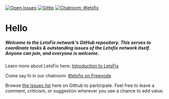 [![Open Issues](http://img.shields.io/github/issues/letsfix/letsfix.net.svg)](https://github.com/LetsFix/letsfix.net/issues)
[![Gittip](https://img.shields.io/gittip/letsfix.svg)](https://www.gittip.com/letsfix/)
[![Chatroom: #letsfix](http://img.shields.io/badge/chatroom-%23letsfix-ff69b4.svg)](http://webchat.freenode.net/?channels=letsfix)

Hello
====

##### Welcome to the LetsFix network's GitHub repository. This serves to coordinate tasks & outstanding issues of the Letsfix network itself. Anyone can join, and everyone is welcome.

Learn more about LetsFix here: [Introduction to LetsFix](https://github.com/LetsFix/letsfix.net/blob/master/Introduction.md)

Come say hi in our chatroom: [#letsfix on Freenode](http://webchat.freenode.net/?channels=letsfix)

Browse [the Issues list](https://github.com/LetsFix/letsfix.net/issues) here on Github to participate. Feel free to leave a comment, criticism, or suggestion wherever you see a chance to add value.
